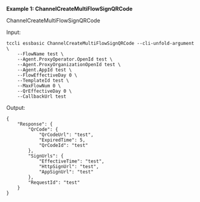 **Example 1: ChannelCreateMultiFlowSignQRCode**

ChannelCreateMultiFlowSignQRCode

Input: 

```
tccli essbasic ChannelCreateMultiFlowSignQRCode --cli-unfold-argument  \
    --FlowName test \
    --Agent.ProxyOperator.OpenId test \
    --Agent.ProxyOrganizationOpenId test \
    --Agent.AppId test \
    --FlowEffectiveDay 0 \
    --TemplateId test \
    --MaxFlowNum 0 \
    --QrEffectiveDay 0 \
    --CallbackUrl test
```

Output: 
```
{
    "Response": {
        "QrCode": {
            "QrCodeUrl": "test",
            "ExpiredTime": 5,
            "QrCodeId": "test"
        },
        "SignUrls": {
            "EffectiveTime": "test",
            "HttpSignUrl": "test",
            "AppSignUrl": "test"
        },
        "RequestId": "test"
    }
}
```

